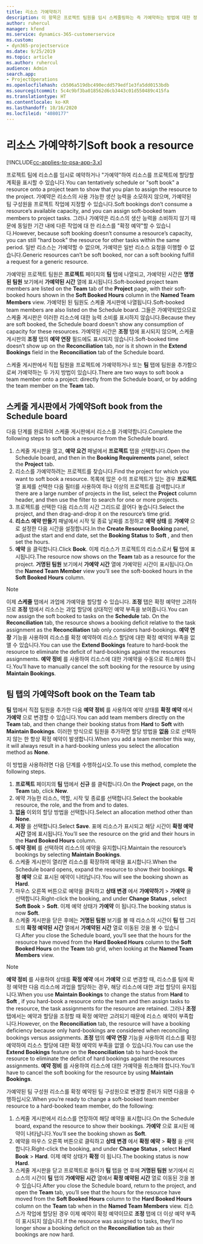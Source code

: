 ```yaml
---
title: 리소스 가예약하기
description: 이 항목은 프로젝트 팀원을 임시 스케줄링하는 즉 가예약하는 방법에 대한 정보를 제공합니다.
author: ruhercul
manager: kfend
ms.service: dynamics-365-customerservice
ms.custom:
- dyn365-projectservice
ms.date: 9/25/2019
ms.topic: article
ms.author: ruhercul
audience: Admin
search.app:
- ProjectOperations
ms.openlocfilehash: cb506a519dbc490ecdd579edf1e3fa5dd0153bdb
ms.sourcegitcommit: 5c4c9bf3ba018562d6cb3443c01d550489c415fa
ms.translationtype: HT
ms.contentlocale: ko-KR
ms.lasthandoff: 10/16/2020
ms.locfileid: "4080177"
---
```

# <a name="soft-book-a-resource"></a><span data-ttu-id="593bf-103">리소스 가예약하기</span><span class="sxs-lookup"><span data-stu-id="593bf-103">Soft book a resource</span></span>

[!INCLUDE[cc-applies-to-psa-app-3.x](../includes/cc-applies-to-psa-app-3x.md)]

<span data-ttu-id="593bf-104">프로젝트 팀에 리소스를 임시로 예약하거나 "가예약"하여 리소스를 프로젝트에 할당할 계획을 표시할 수 있습니다.</span><span class="sxs-lookup"><span data-stu-id="593bf-104">You can tentatively schedule or "soft book" a resource onto a project team to show that you plan to assign the resource to the project.</span></span> <span data-ttu-id="593bf-105">가예약은 리소스의 사용 가능한 생산 능력을 소모하지 않으며, 가예약된 팀 구성원을 프로젝트 작업에 지정할 수 있습니다.</span><span class="sxs-lookup"><span data-stu-id="593bf-105">Soft bookings don’t consume a resource’s available capacity, and you can assign soft-booked team members to project tasks.</span></span> <span data-ttu-id="593bf-106">그러나 가예약은 리소스의 생산 능력을 소비하지 않기 때문에 동일한 기간 내에 다른 작업에 대 한 리소스를 "확정 예약"할 수 있습니다.</span><span class="sxs-lookup"><span data-stu-id="593bf-106">However, because soft booking doesn’t consume a resource’s capacity, you can still "hard book" the resource for other tasks within the same period.</span></span> <span data-ttu-id="593bf-107">일반 리소스는 가예약할 수 없으며, 가예약은 일반 리소스 요청을 이행할 수 없습니다.</span><span class="sxs-lookup"><span data-stu-id="593bf-107">Generic resources can’t be soft booked, nor can a soft booking fulfill a request for a generic resource.</span></span>

<span data-ttu-id="593bf-108">가예약된 프로젝트 팀원은 **프로젝트** 페이지의 **팀** 탭에 나열되고, 가예약된 시간은 **명명된 팀원** 보기에서 **가예약된 시간** 열에 표시됩니다.</span><span class="sxs-lookup"><span data-stu-id="593bf-108">Soft-booked project team members are listed on the **Team** tab of the **Project** page, with their soft-booked hours shown in the **Soft Booked Hours** column in the **Named Team Members** view.</span></span> <span data-ttu-id="593bf-109">가예약된 된 팀원도 스케줄 게시판에 나열됩니다.</span><span class="sxs-lookup"><span data-stu-id="593bf-109">Soft-booked team members are also listed on the Schedule board.</span></span> <span data-ttu-id="593bf-110">그들은 가예약되었으므로 스케줄 게시판은 이러한 리소스에 대한 능력 소비를 표시하지 않습니다.</span><span class="sxs-lookup"><span data-stu-id="593bf-110">Because they are soft booked, the Schedule board doesn't show any consumption of capacity for these resources.</span></span> <span data-ttu-id="593bf-111">가예약된 시간은 **조정** 탭에 표시되지 않으며, 스케줄 게시판의 **조정** 탭의 **예약 연장** 필드에도 표시되지 않습니다.</span><span class="sxs-lookup"><span data-stu-id="593bf-111">Soft-booked time doesn’t show up on the **Reconciliation** tab, nor is it shown in the **Extend Bookings** field in the **Reconciliation** tab of the Schedule board.</span></span> 

<span data-ttu-id="593bf-112">스케줄 게시판에서 직접 팀원을 프로젝트에 가예약하거나 또는 **팀** 탭에 팀원을 추가함으로써 가예약하는 두 가지 방법이 있습니다.</span><span class="sxs-lookup"><span data-stu-id="593bf-112">There are two ways to soft book a team member onto a project: directly from the Schedule board, or by adding the team member on the **Team** tab.</span></span> 

## <a name="soft-book-from-the-schedule-board"></a><span data-ttu-id="593bf-113">스케줄 게시판에서 가예약</span><span class="sxs-lookup"><span data-stu-id="593bf-113">Soft book from the Schedule board</span></span>
<span data-ttu-id="593bf-114">다음 단계를 완료하여 스케줄 게시판에서 리소스를 가예약합니다.</span><span class="sxs-lookup"><span data-stu-id="593bf-114">Complete the following steps to soft book a resource from the Schedule board.</span></span> 

1. <span data-ttu-id="593bf-115">스케줄 게시판을 열고, **예약 요건** 패널에서 **프로젝트** 탭을 선택합니다.</span><span class="sxs-lookup"><span data-stu-id="593bf-115">Open the Schedule board, and then in the **Booking Requirements** panel, select the **Project** tab.</span></span>
2. <span data-ttu-id="593bf-116">리소스를 가예약하려는 프로젝트를 찾습니다.</span><span class="sxs-lookup"><span data-stu-id="593bf-116">Find the project for which you want to soft book a resource.</span></span> <span data-ttu-id="593bf-117">목록에 많은 수의 프로젝트가 있는 경우 **프로젝트** 열 표제를 선택한 다음 필터를 사용하여 하나 이상의 프로젝트를 검색합니다.</span><span class="sxs-lookup"><span data-stu-id="593bf-117">If there are a large number of projects in the list, select the **Project** column header, and then use the filter to search for one or more projects.</span></span>
3. <span data-ttu-id="593bf-118">프로젝트를 선택한 다음 리소스의 시간 그리드로 끌어다 놓습니다.</span><span class="sxs-lookup"><span data-stu-id="593bf-118">Select the project, and then drag-and-drop it on the resource’s time grid.</span></span>
5. <span data-ttu-id="593bf-119">**리소스 예약 만들기** 패널에서 시작 및 종료 날짜를 조정하고 **예약 상태** 를 **가예약** 으로 설정한 다음 시간을 설정합니다.</span><span class="sxs-lookup"><span data-stu-id="593bf-119">In the **Create Resource Booking** panel, adjust the start and end date, set the **Booking Status** to **Soft** , and then set the hours.</span></span> 
6. <span data-ttu-id="593bf-120">**예약** 을 클릭합니다.</span><span class="sxs-lookup"><span data-stu-id="593bf-120">Click **Book**.</span></span> <span data-ttu-id="593bf-121">이제 리소스가 프로젝트의 리소스로서 **팀** 탭에 표시됩니다.</span><span class="sxs-lookup"><span data-stu-id="593bf-121">The resource now shows on the **Team** tab as a resource for the project.</span></span> <span data-ttu-id="593bf-122">**거명된 팀원** 보기에서 **가예약 시간** 열에 가예약된 시간이 표시됩니다.</span><span class="sxs-lookup"><span data-stu-id="593bf-122">On the **Named Team Member** view you’ll see the soft-booked hours in the **Soft Booked Hours** column.</span></span>

> [!NOTE]
> <span data-ttu-id="593bf-123">이제 **스케줄** 탭에서 과업에 가예약을 할당할 수 있습니다. **조정** 탭은 확정 예약만 고려하므로 **조정** 탭에서 리소스는 과업 할당에 상대적인 예약 부족을 보여줍니다.</span><span class="sxs-lookup"><span data-stu-id="593bf-123">You can now assign the soft booked to tasks on the **Schedule** tab. On the **Reconciliation** tab, the resource shows a booking deficit relative to the task assignment as the **Reconciliation** tab only considers hard-bookings.</span></span> <span data-ttu-id="593bf-124">**예약 연장** 기능을 사용하여 리소스를 확정 예약하여 리소스 할당에 대한 확정 예약의 부족을 없앨 수 있습니다.</span><span class="sxs-lookup"><span data-stu-id="593bf-124">You can use the **Extend Bookings** feature to hard-book the resource to eliminate the deficit of hard-bookings against the resources assignments.</span></span> <span data-ttu-id="593bf-125">**예약 정비** 를 사용하여 리소스에 대한 가예약을 수동으로 취소해야 합니다.</span><span class="sxs-lookup"><span data-stu-id="593bf-125">You’ll have to manually cancel the soft booking for the resource by using **Maintain Bookings**.</span></span>

## <a name="soft-book-on-the-team-tab"></a><span data-ttu-id="593bf-126">팀 탭의 가예약</span><span class="sxs-lookup"><span data-stu-id="593bf-126">Soft book on the Team tab</span></span>

<span data-ttu-id="593bf-127">**팀** 탭에서 직접 팀원을 추가한 다음 **예약 정비** 를 사용하여 예약 상태를 **확정 예약** 에서 **가예약** 으로 변경할 수 있습니다.</span><span class="sxs-lookup"><span data-stu-id="593bf-127">You can add team members directly on the **Team** tab, and then change their booking status from **Hard** to **Soft** with **Maintain Bookings**.</span></span> <span data-ttu-id="593bf-128">이러한 방식으로 팀원을 추가하면 할당 방법을 **없음** 으로 선택하지 않는 한 항상 확정 예약이 발생합니다.</span><span class="sxs-lookup"><span data-stu-id="593bf-128">When you add a team member this way, it will always result in a hard-booking unless you select the allocation method as **None**.</span></span>

<span data-ttu-id="593bf-129">이 방법을 사용하려면 다음 단계를 수행하십시오.</span><span class="sxs-lookup"><span data-stu-id="593bf-129">To use this method, complete the following steps.</span></span>

1. <span data-ttu-id="593bf-130">**프로젝트** 페이지의 **팀** 탭에서 **신규** 를 클릭합니다.</span><span class="sxs-lookup"><span data-stu-id="593bf-130">On the **Project** page, on the **Team** tab, click **New**.</span></span>
2. <span data-ttu-id="593bf-131">예약 가능한 리소스, 역할, 시작 및 종료를 선택합니다.</span><span class="sxs-lookup"><span data-stu-id="593bf-131">Select the bookable resource, the role, and the from and to dates.</span></span>
3. <span data-ttu-id="593bf-132">**없음** 이외의 할당 방법을 선택합니다.</span><span class="sxs-lookup"><span data-stu-id="593bf-132">Select an allocation method other than **None**.</span></span>
4. <span data-ttu-id="593bf-133">**저장** 을 선택합니다.</span><span class="sxs-lookup"><span data-stu-id="593bf-133">Select **Save**.</span></span> <span data-ttu-id="593bf-134">표에 리소스가 표시되고 해당 시간이 **확정 예약 시간** 열에 표시됩니다.</span><span class="sxs-lookup"><span data-stu-id="593bf-134">You’ll see the resource on the grid and their hours in the **Hard Booked Hours** column.</span></span>
5. <span data-ttu-id="593bf-135">**예약 정비** 를 선택하여 리소스의 예약을 유지합니다.</span><span class="sxs-lookup"><span data-stu-id="593bf-135">Maintain the resource’s bookings by selecting **Maintain Bookings**.</span></span>
6. <span data-ttu-id="593bf-136">스케줄 게시판이 열리면 리소스를 확장하여 예약을 표시합니다.</span><span class="sxs-lookup"><span data-stu-id="593bf-136">When the Schedule board opens, expand the resource to show their bookings.</span></span> <span data-ttu-id="593bf-137">**확정 예약** 으로 표시된 예약이 나타납니다.</span><span class="sxs-lookup"><span data-stu-id="593bf-137">You will see the booking shown as **Hard**.</span></span>
7. <span data-ttu-id="593bf-138">마우스 오른쪽 버튼으로 예약을 클릭하고 **상태 변경** 에서 **가예약하기** \> **가예약** 을 선택합니다.</span><span class="sxs-lookup"><span data-stu-id="593bf-138">Right-click the booking, and under **Change Status** , select **Soft Book** \> **Soft**.</span></span> <span data-ttu-id="593bf-139">이제 예약 상태가 **가예약** 이 됩니다.</span><span class="sxs-lookup"><span data-stu-id="593bf-139">The booking status is now **Soft**.</span></span>
8. <span data-ttu-id="593bf-140">스케줄 게시판을 닫은 후에는 **거명된 팀원** 보기를 볼 때 리소스의 시간이 **팀** 탭 그리드의 **확정 예약된 시간** 열에서 **가예약된 시간** 열로 이동된 것을 볼 수 있습니다.</span><span class="sxs-lookup"><span data-stu-id="593bf-140">After you close the Schedule board, you’ll see that the hours for the resource have moved from the **Hard Booked Hours** column to the **Soft Booked Hours** on the **Team** tab grid, when looking at the **Named Team Members** view.</span></span>

> [!NOTE]
> <span data-ttu-id="593bf-141">**예약 정비** 를 사용하여 상태를 **확정 예약** 에서 **가예약** 으로 변경할 때, 리소스를 팀에 확정 예약한 다음 리소스에 과업을 할당하는 경우, 해당 리소스에 대한 과업 할당이 유지됩니다.</span><span class="sxs-lookup"><span data-stu-id="593bf-141">When you use **Maintain Bookings** to change the status from **Hard** to **Soft** , if you hard-book a resource onto the team and then assign tasks to the resource, the task assignments for the resource are retained.</span></span> <span data-ttu-id="593bf-142">그러나 **조정** 탭에서는 예약과 할당을 조정할 때 확정 예약만 고려되기 때문에 리소스 예약이 부족합니다.</span><span class="sxs-lookup"><span data-stu-id="593bf-142">However, on the **Reconciliation** tab, the resource will have a booking deficiency because only hard-bookings are considered when reconciling bookings versus assignments.</span></span> <span data-ttu-id="593bf-143">**조정** 탭의 **예약 연장** 기능을 사용하여 리소스를 확정 예약하여 리소스 할당에 대한 확정 예약의 부족을 없앨 수 있습니다.</span><span class="sxs-lookup"><span data-stu-id="593bf-143">You can use the **Extend Bookings** feature on the **Reconciliation** tab to hard-book the resource to eliminate the deficit of hard bookings against the resources assignments.</span></span> <span data-ttu-id="593bf-144">**예약 정비** 를 사용하여 리소스에 대한 가예약을 취소해야 합니다.</span><span class="sxs-lookup"><span data-stu-id="593bf-144">You’ll have to cancel the soft booking for the resource by using **Maintain Bookings**.</span></span>

<span data-ttu-id="593bf-145">가예약된 팀 구성원 리소스를 확정 예약된 팀 구성원으로 변경할 준비가 되면 다음을 수행하십시오.</span><span class="sxs-lookup"><span data-stu-id="593bf-145">When you’re ready to change a soft-booked team member resource to a hard-booked team member, do the following:</span></span>

1. <span data-ttu-id="593bf-146">스케줄 게시판에서 리소스를 연장하여 해당 예약을 표시합니다.</span><span class="sxs-lookup"><span data-stu-id="593bf-146">On the Schedule board, expand the resource to show their bookings.</span></span> <span data-ttu-id="593bf-147">**가예약** 으로 표시된 예약이 나타납니다.</span><span class="sxs-lookup"><span data-stu-id="593bf-147">You’ll see the booking shown as **Soft**.</span></span>
2. <span data-ttu-id="593bf-148">예약을 마우스 오른쪽 버튼으로 클릭하고 **상태 변경** 에서 **확정 예약** \> **확정** 을 선택합니다.</span><span class="sxs-lookup"><span data-stu-id="593bf-148">Right-click the booking, and under **Change Status** , select **Hard Book** \> **Hard**.</span></span> <span data-ttu-id="593bf-149">이제 예약 상태가 **확정** 이 됩니다.</span><span class="sxs-lookup"><span data-stu-id="593bf-149">The booking status is now **Hard**.</span></span>
3. <span data-ttu-id="593bf-150">스케줄 게시판을 닫고 프로젝트로 돌아가 **팀** 탭을 연 후에 **거명된 팀원** 보기에서 리소스의 시간이 **팀** 탭의 **가예약된 시간** 열에서 **확정 예약된 시간** 열로 이동된 것을 볼 수 있습니다.</span><span class="sxs-lookup"><span data-stu-id="593bf-150">After you close the Schedule board, return to the project, and open the **Team** tab, you’ll see that the hours for the resource have moved from the **Soft Booked Hours** column to the **Hard Booked Hours** column on the **Team** tab when in the **Named Team Members** view.</span></span> <span data-ttu-id="593bf-151">리소스가 작업에 할당된 경우 이제 예약이 확정 예약이므로 **조정** 탭에 더 이상 예약 부족이 표시되지 않습니다.</span><span class="sxs-lookup"><span data-stu-id="593bf-151">If the resource was assigned to tasks, they’ll no longer show a booking deficit on the **Reconciliation** tab as their bookings are now hard.</span></span>

